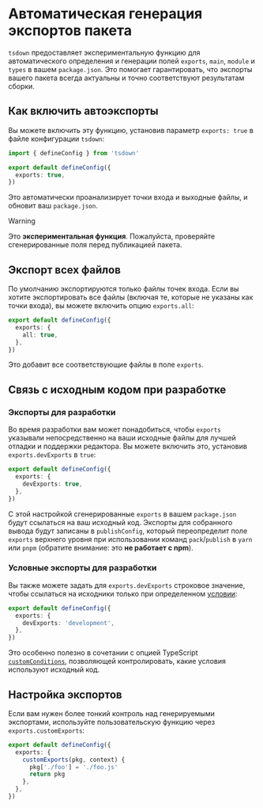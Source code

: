 # Автоматическая генерация экспортов пакета

`tsdown` предоставляет экспериментальную функцию для автоматического определения и генерации полей `exports`, `main`, `module` и `types` в вашем `package.json`. Это помогает гарантировать, что экспорты вашего пакета всегда актуальны и точно соответствуют результатам сборки.

## Как включить автоэкспорты

Вы можете включить эту функцию, установив параметр `exports: true` в файле конфигурации `tsdown`:

```ts [tsdown.config.ts]
import { defineConfig } from 'tsdown'

export default defineConfig({
  exports: true,
})
```

Это автоматически проанализирует точки входа и выходные файлы, и обновит ваш `package.json`.

> [!WARNING]
> Это **экспериментальная функция**. Пожалуйста, проверяйте сгенерированные поля перед публикацией пакета.

## Экспорт всех файлов

По умолчанию экспортируются только файлы точек входа. Если вы хотите экспортировать все файлы (включая те, которые не указаны как точки входа), вы можете включить опцию `exports.all`:

```ts
export default defineConfig({
  exports: {
    all: true,
  },
})
```

Это добавит все соответствующие файлы в поле `exports`.

## Связь с исходным кодом при разработке

### Экспорты для разработки

Во время разработки вам может понадобиться, чтобы `exports` указывали непосредственно на ваши исходные файлы для лучшей отладки и поддержки редактора. Вы можете включить это, установив `exports.devExports` в `true`:

```ts
export default defineConfig({
  exports: {
    devExports: true,
  },
})
```

С этой настройкой сгенерированные `exports` в вашем `package.json` будут ссылаться на ваш исходный код. Экспорты для собранного вывода будут записаны в `publishConfig`, который переопределит поле `exports` верхнего уровня при использовании команд `pack`/`publish` в `yarn` или `pnpm` (обратите внимание: это **не работает с npm**).

### Условные экспорты для разработки

Вы также можете задать для `exports.devExports` строковое значение, чтобы ссылаться на исходники только при определенном [условии](https://nodejs.org/api/packages.html#conditional-exports):

```ts
export default defineConfig({
  exports: {
    devExports: 'development',
  },
})
```

Это особенно полезно в сочетании с опцией TypeScript [`customConditions`](https://www.typescriptlang.org/tsconfig/#customConditions), позволяющей контролировать, какие условия используют исходный код.

## Настройка экспортов

Если вам нужен более тонкий контроль над генерируемыми экспортами, используйте пользовательскую функцию через `exports.customExports`:

```ts
export default defineConfig({
  exports: {
    customExports(pkg, context) {
      pkg['./foo'] = './foo.js'
      return pkg
    },
  },
})
```